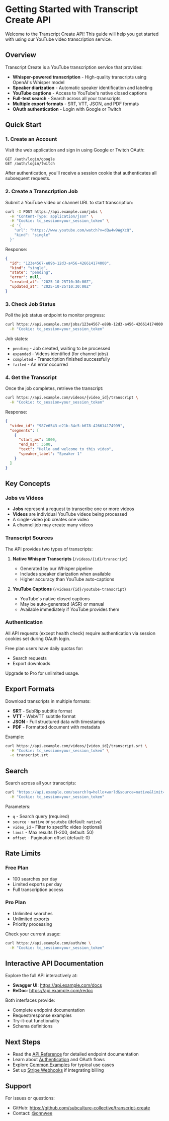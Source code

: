 # Getting Started with Transcript Create API

Welcome to the Transcript Create API! This guide will help you get started with using our YouTube video transcription service.

## Overview

Transcript Create is a YouTube transcription service that provides:

- **Whisper-powered transcription** - High-quality transcripts using OpenAI's Whisper model
- **Speaker diarization** - Automatic speaker identification and labeling
- **YouTube captions** - Access to YouTube's native closed captions
- **Full-text search** - Search across all your transcripts
- **Multiple export formats** - SRT, VTT, JSON, and PDF formats
- **OAuth authentication** - Login with Google or Twitch

## Quick Start

### 1. Create an Account

Visit the web application and sign in using Google or Twitch OAuth:

```
GET /auth/login/google
GET /auth/login/twitch
```

After authentication, you'll receive a session cookie that authenticates all subsequent requests.

### 2. Create a Transcription Job

Submit a YouTube video or channel URL to start transcription:

```bash
curl -X POST https://api.example.com/jobs \
  -H "Content-Type: application/json" \
  -H "Cookie: tc_session=your_session_token" \
  -d '{
    "url": "https://www.youtube.com/watch?v=dQw4w9WgXcQ",
    "kind": "single"
  }'
```

Response:
```json
{
  "id": "123e4567-e89b-12d3-a456-426614174000",
  "kind": "single",
  "state": "pending",
  "error": null,
  "created_at": "2025-10-25T10:30:00Z",
  "updated_at": "2025-10-25T10:30:00Z"
}
```

### 3. Check Job Status

Poll the job status endpoint to monitor progress:

```bash
curl https://api.example.com/jobs/123e4567-e89b-12d3-a456-426614174000 \
  -H "Cookie: tc_session=your_session_token"
```

Job states:
- `pending` - Job created, waiting to be processed
- `expanded` - Videos identified (for channel jobs)
- `completed` - Transcription finished successfully
- `failed` - An error occurred

### 4. Get the Transcript

Once the job completes, retrieve the transcript:

```bash
curl https://api.example.com/videos/{video_id}/transcript \
  -H "Cookie: tc_session=your_session_token"
```

Response:
```json
{
  "video_id": "987e6543-e21b-34c5-b678-426614174999",
  "segments": [
    {
      "start_ms": 1000,
      "end_ms": 3500,
      "text": "Hello and welcome to this video",
      "speaker_label": "Speaker 1"
    }
  ]
}
```

## Key Concepts

### Jobs vs Videos

- **Jobs** represent a request to transcribe one or more videos
- **Videos** are individual YouTube videos being processed
- A single-video job creates one video
- A channel job may create many videos

### Transcript Sources

The API provides two types of transcripts:

1. **Native Whisper Transcripts** (`/videos/{id}/transcript`)
   - Generated by our Whisper pipeline
   - Includes speaker diarization when available
   - Higher accuracy than YouTube auto-captions

2. **YouTube Captions** (`/videos/{id}/youtube-transcript`)
   - YouTube's native closed captions
   - May be auto-generated (ASR) or manual
   - Available immediately if YouTube provides them

### Authentication

All API requests (except health check) require authentication via session cookies set during OAuth login.

Free plan users have daily quotas for:
- Search requests
- Export downloads

Upgrade to Pro for unlimited usage.

## Export Formats

Download transcripts in multiple formats:

- **SRT** - SubRip subtitle format
- **VTT** - WebVTT subtitle format
- **JSON** - Full structured data with timestamps
- **PDF** - Formatted document with metadata

Example:
```bash
curl https://api.example.com/videos/{video_id}/transcript.srt \
  -H "Cookie: tc_session=your_session_token" \
  -o transcript.srt
```

## Search

Search across all your transcripts:

```bash
curl "https://api.example.com/search?q=hello+world&source=native&limit=10" \
  -H "Cookie: tc_session=your_session_token"
```

Parameters:
- `q` - Search query (required)
- `source` - `native` or `youtube` (default: `native`)
- `video_id` - Filter to specific video (optional)
- `limit` - Max results (1-200, default: 50)
- `offset` - Pagination offset (default: 0)

## Rate Limits

### Free Plan
- 100 searches per day
- Limited exports per day
- Full transcription access

### Pro Plan
- Unlimited searches
- Unlimited exports
- Priority processing

Check your current usage:
```bash
curl https://api.example.com/auth/me \
  -H "Cookie: tc_session=your_session_token"
```

## Interactive API Documentation

Explore the full API interactively at:

- **Swagger UI**: https://api.example.com/docs
- **ReDoc**: https://api.example.com/redoc

Both interfaces provide:
- Complete endpoint documentation
- Request/response examples
- Try-it-out functionality
- Schema definitions

## Next Steps

- Read the [API Reference](api-reference.md) for detailed endpoint documentation
- Learn about [Authentication](authentication.md) and OAuth flows
- Explore [Common Examples](examples.md) for typical use cases
- Set up [Stripe Webhooks](webhooks.md) if integrating billing

## Support

For issues or questions:
- GitHub: https://github.com/subculture-collective/transcript-create
- Contact: [@onnwee](https://github.com/onnwee)
